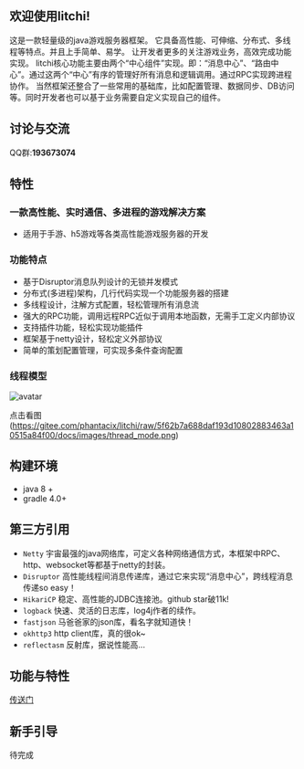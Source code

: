 ## 欢迎使用litchi! 

这是一款轻量级的java游戏服务器框架。
它具备高性能、可伸缩、分布式、多线程等特点。并且上手简单、易学。
让开发者更多的关注游戏业务，高效完成功能实现。
litchi核心功能主要由两个“中心组件”实现。即：“消息中心”、“路由中心”。通过这两个“中心”有序的管理好所有消息和逻辑调用。通过RPC实现跨进程协作。
当然框架还整合了一些常用的基础库，比如配置管理、数据同步、DB访问等。同时开发者也可以基于业务需要自定义实现自己的组件。

## 讨论与交流
QQ群:**193673074**

## 特性

### 一款高性能、实时通信、多进程的游戏解决方案

* 适用于手游、h5游戏等各类高性能游戏服务器的开发

### 功能特点

* 基于Disruptor消息队列设计的无锁并发模式
* 分布式(多进程)架构，几行代码实现一个功能服务器的搭建
* 多线程设计，注解方式配置，轻松管理所有消息流
* 强大的RPC功能，调用远程RPC近似于调用本地函数，无需手工定义内部协议
* 支持插件功能，轻松实现功能插件
* 框架基于netty设计，轻松定义外部协议
* 简单的策划配置管理，可实现多条件查询配置


### 线程模型
![avatar](https://gitee.com/phantacix/litchi/raw/5f62b7a688daf193d10802883463a10515a84f00/docs/images/thread_mode.png)

点击看图(https://gitee.com/phantacix/litchi/raw/5f62b7a688daf193d10802883463a10515a84f00/docs/images/thread_mode.png)


## 构建环境
* java 8 +
* gradle 4.0+

## 第三方引用
*  `Netty` 宇宙最强的java网络库，可定义各种网络通信方式，本框架中RPC、http、websocket等都基于netty的封装。
*  `Disruptor` 高性能线程间消息传递库，通过它来实现“消息中心”，跨线程消息传递so easy！
*  `HikariCP` 稳定、高性能的JDBC连接池。github star破11k!
*  `logback` 快速、灵活的日志库，log4j作者的续作。
*  `fastjson` 马爸爸家的json库，看名字就知道快！
*  `okhttp3` http client库，真的很ok~
*  `reflectasm` 反射库，据说性能高...


## 功能与特性
[传送门](https://github.com/phantacix/litchi/wiki/%E5%8A%9F%E8%83%BD%E4%B8%8E%E7%89%B9%E6%80%A7)

## 新手引导
待完成
